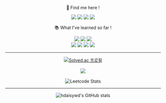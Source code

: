 <!--
**hdaisywd/hdaisywd** is a ✨ _special_ ✨ repository because its `README.md` (this file) appears on your GitHub profile.

Here are some ideas to get you started:

- 🔭 I’m currently working on ...
- 🌱 I’m currently learning ...
- 👯 I’m looking to collaborate on ...
- 🤔 I’m looking for help with ...
- 💬 Ask me about ...
- 📫 How to reach me: ...
- 😄 Pronouns: ...
- ⚡ Fun fact: ...
-->

<div align="center"> 
  
🐯 Find me here !

<a href="https://hdaisywd.github.io/" target="_blank"><img src="https://img.shields.io/badge/Github_Blog-f5f5dc?style=for-the-badge&logo=githubpages&logoColor=222222"/></a>
<a href="https://www.instagram.com/dahhongee/" target="_blank"><img src="https://img.shields.io/badge/Instagram-f5f5dc?style=for-the-badge&logo=f5f5dc&logoColor=E4405F"/></a>
<a href="https://www.linkedin.com/in/dahee-hong-75b37b259/" target="_blank"><img src="https://img.shields.io/badge/LinkedIn-f5f5dc?style=for-the-badge&logo=linkedin&logoColor=#0A66C2"/></a>
[<img src="https://img.shields.io/badge/Gmail-f5f5dc?style=for-the-badge&logo=gmail&logoColor=white"/>](mailto:hdaisywd@gmail.com)


📚  What I've learned so far !


<a href="" target="_blank"><img src="https://img.shields.io/badge/Python-cbbeb5?style=for-the-badge&logo=python&logoColor=3776AB"/></a>
<a href="" target="_blank"><img src="https://img.shields.io/badge/C-cbbeb5?style=for-the-badge&logo=c&logoColor=A8B9CC"/></a>
<a href="" target="_blank"><img src="https://img.shields.io/badge/Java-cbbeb5?style=for-the-badge&logo=&logoColor="/></a>
<br/>
<a href="" target="_blank"><img src="https://img.shields.io/badge/Swift-cbbeb5?style=for-the-badge&logo=swift&logoColor=F05138"/></a>
<a href="" target="_blank"><img src="https://img.shields.io/badge/UiKit-cbbeb5?style=for-the-badge&logo=uikit&logoColor=2396F3"/></a>
<a href="" target="_blank"><img src="https://img.shields.io/badge/Dart-cbbeb5?style=for-the-badge&logo=dart&logoColor=0175C2"/></a>
<a href="버튼을 눌렀을 때 이동할 링크" target="_blank"><img src="https://img.shields.io/badge/Flutter-cbbeb5?style=for-the-badge&logo=flutter&logoColor=02569B"/></a>

--------------------------------------------------

[![Solved.ac 프로필](http://mazassumnida.wtf/api/v2/generate_badge?boj=hdaisywd)](https://solved.ac/hdaisywd)  
<br/>
<img src="http://mazandi.herokuapp.com/api?handle=hdaisywd&theme=warm"/>
<br/><br/>
![Leetcode Stats](https://leetcard.jacoblin.cool/hdaisywd)

--------------------------------------------------

![hdaisywd's GitHub stats](https://github-readme-stats.vercel.app/api?username=hdaisywd&show_icons=true&theme=radical)
<br/>
